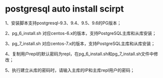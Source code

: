 # postgresql auto install scirpt

1、安装脚本支持postgresql-9.3、9.4、9.5、9.6的PG版本；

2、pg_6_install.sh 对应centos-6.x的版本，支持PostgreSQL主库和从库安装；

3、pg_7_install.sh 对应centos-7.x的版本，支持PostgreSQL主库和从库安装；

4、复制用户repl的默认密码为repl，在pg_6_install.sh和pg_7_install.sh文件中修改；

5、执行建立从库的密码时，请输入主库的IP和主库repl用户的密码；

